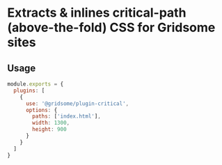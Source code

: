 # Extracts & inlines critical-path (above-the-fold) CSS for Gridsome sites

## Usage

```js
module.exports = {
  plugins: [
    {
      use: '@gridsome/plugin-critical',
      options: {
        paths: ['index.html'],
        width: 1300,
        height: 900
      }
    }
  ]
}
```
